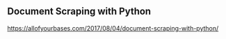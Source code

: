 Document Scraping with Python
---
https://allofyourbases.com/2017/08/04/document-scraping-with-python/
